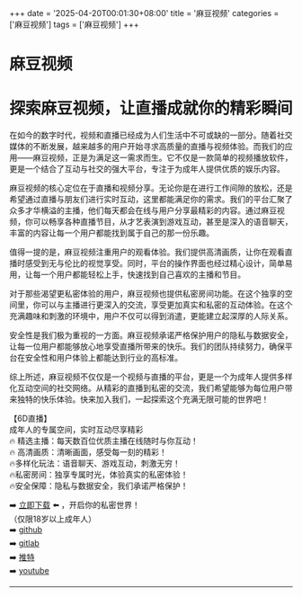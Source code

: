 +++
date = '2025-04-20T00:01:30+08:00'
title = '麻豆视频'
categories = ['麻豆视频']
tags = ['麻豆视频']
+++

# 麻豆视频

# 探索麻豆视频，让直播成就你的精彩瞬间

在如今的数字时代，视频和直播已经成为人们生活中不可或缺的一部分。随着社交媒体的不断发展，越来越多的用户开始寻求高质量的直播与视频体验。而我们的应用——麻豆视频，正是为满足这一需求而生。它不仅是一款简单的视频播放软件，更是一个结合了互动与社交的强大平台，专注于为成年人提供优质的娱乐内容。

麻豆视频的核心定位在于直播和视频分享。无论你是在进行工作间隙的放松，还是希望通过直播与朋友们进行实时互动，这里都能满足你的需求。我们的平台汇聚了众多才华横溢的主播，他们每天都会在线与用户分享最精彩的内容。通过麻豆视频，你可以畅享各种直播节目，从才艺表演到游戏互动，甚至是深入的语音聊天，丰富的内容让每一个用户都能找到属于自己的那一份乐趣。

值得一提的是，麻豆视频注重用户的观看体验。我们提供高清画质，让你在观看直播时感受到无与伦比的视觉享受。同时，平台的操作界面也经过精心设计，简单易用，让每一个用户都能轻松上手，快速找到自己喜欢的主播和节目。

对于那些渴望更私密体验的用户，麻豆视频也提供私密房间功能。在这个独享的空间里，你可以与主播进行更深入的交流，享受更加真实和私密的互动体验。在这个充满趣味和刺激的环境中，用户不仅可以得到消遣，更能建立起深厚的人际关系。

安全性是我们极为重视的一方面。麻豆视频承诺严格保护用户的隐私与数据安全，让每一位用户都能够放心地享受直播所带来的快乐。我们的团队持续努力，确保平台在安全性和用户体验上都能达到行业的高标准。

综上所述，麻豆视频不仅仅是一个视频与直播的平台，更是一个为成年人提供多样化互动空间的社交网络。从精彩的直播到私密的交流，我们希望能够为每位用户带来独特的快乐体验。快来加入我们，一起探索这个充满无限可能的世界吧！

【6D直播】  
成年人的专属空间，实时互动尽享精彩  
🔥 精选主播：每天数百位优质主播在线随时与你互动！  
🔥 高清画质：清晰画面，感受每一刻的精彩！  
🔥多样化玩法：语音聊天、游戏互动，刺激无穷！  
🔥私密房间：独享专属时光，体验真实的私密体验！  
🔥安全保障：隐私与数据安全，我们承诺严格保护！  

➡️ [立即下载](https://down123.s3.ap-east-1.amazonaws.com/down/down.html?channelCode=blog) ⬅️ ，开启你的私密世界！  
（仅限18岁以上成年人）  
➡️ [github](https://aldult-live.github.io/)  
➡️ [gitlab](https://seo-09598d.gitlab.io/)  
➡️ [推特](https://x.com/wegame33)  
➡️ [youtube](https://www.youtube.com/@6Dlive)

---
